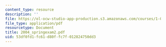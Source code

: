 ```yaml
---
content_type: resource
description: ''
file: https://ol-ocw-studio-app-production.s3.amazonaws.com/courses/1-054-mechanics-and-design-of-concrete-structures-spring-2004/53df0fd1fc61d80ffc7f012824750dd3_2004_springexam2.pdf
file_type: application/pdf
resourcetype: Document
title: 2004_springexam2.pdf
uid: 53df0fd1-fc61-d80f-fc7f-012824750dd3
---
```

